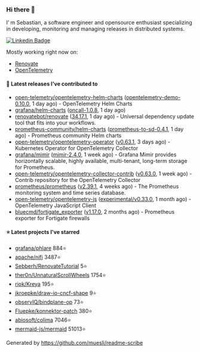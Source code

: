 ### Hi there 👋

I’ m Sebastian, a software engineer and opensource enthusiast specializing in developing, monitoring and managing releases in distributed systems.

[![Linkedin Badge](https://img.shields.io/badge/-LinkedIn-blue?style=flat&logo=Linkedin&logoColor=white&link=https://www.linkedin.com/in/sebastian-poxhofer/)](https://www.linkedin.com/in/sebastian-poxhofer/)

Mostly working right now on:
- [Renovate](https://github.com/renovatebot/renovate)
- [OpenTelemetry](https://github.com/open-telemetry)



#### 🚀 Latest releases I've contributed to

- [open-telemetry/opentelemetry-helm-charts](https://github.com/open-telemetry/opentelemetry-helm-charts) ([opentelemetry-demo-0.10.0](https://github.com/open-telemetry/opentelemetry-helm-charts/releases/tag/opentelemetry-demo-0.10.0), 1 day ago) - OpenTelemetry Helm Charts
- [grafana/helm-charts](https://github.com/grafana/helm-charts) ([oncall-1.0.8](https://github.com/grafana/helm-charts/releases/tag/oncall-1.0.8), 1 day ago)
- [renovatebot/renovate](https://github.com/renovatebot/renovate) ([34.17.1](https://github.com/renovatebot/renovate/releases/tag/34.17.1), 1 day ago) - Universal dependency update tool that fits into your workflows.
- [prometheus-community/helm-charts](https://github.com/prometheus-community/helm-charts) ([prometheus-to-sd-0.4.1](https://github.com/prometheus-community/helm-charts/releases/tag/prometheus-to-sd-0.4.1), 1 day ago) - Prometheus community Helm charts
- [open-telemetry/opentelemetry-operator](https://github.com/open-telemetry/opentelemetry-operator) ([v0.63.1](https://github.com/open-telemetry/opentelemetry-operator/releases/tag/v0.63.1), 3 days ago) - Kubernetes Operator for OpenTelemetry Collector
- [grafana/mimir](https://github.com/grafana/mimir) ([mimir-2.4.0](https://github.com/grafana/mimir/releases/tag/mimir-2.4.0), 1 week ago) - Grafana Mimir provides horizontally scalable, highly available, multi-tenant, long-term storage for Prometheus.
- [open-telemetry/opentelemetry-collector-contrib](https://github.com/open-telemetry/opentelemetry-collector-contrib) ([v0.63.0](https://github.com/open-telemetry/opentelemetry-collector-contrib/releases/tag/v0.63.0), 1 week ago) - Contrib repository for the OpenTelemetry Collector
- [prometheus/prometheus](https://github.com/prometheus/prometheus) ([v2.39.1](https://github.com/prometheus/prometheus/releases/tag/v2.39.1), 4 weeks ago) - The Prometheus monitoring system and time series database.
- [open-telemetry/opentelemetry-js](https://github.com/open-telemetry/opentelemetry-js) ([experimental/v0.33.0](https://github.com/open-telemetry/opentelemetry-js/releases/tag/experimental%2Fv0.33.0), 1 month ago) - OpenTelemetry JavaScript Client
- [bluecmd/fortigate_exporter](https://github.com/bluecmd/fortigate_exporter) ([v1.17.0](https://github.com/bluecmd/fortigate_exporter/releases/tag/v1.17.0), 2 months ago) - Prometheus exporter for Fortigate firewalls

#### ⭐ Latest projects I've starred

- [grafana/phlare](https://github.com/grafana/phlare) 884⭐
- [apache/nifi](https://github.com/apache/nifi) 3487⭐
- [Sebberh/RenovateTutorial](https://github.com/Sebberh/RenovateTutorial) 5⭐
- [ther0n/UnnaturalScrollWheels](https://github.com/ther0n/UnnaturalScrollWheels) 1754⭐
- [riok/Kreya](https://github.com/riok/Kreya) 195⭐
- [jkroepke/draw-io-cncf-shape](https://github.com/jkroepke/draw-io-cncf-shape) 9⭐
- [observIQ/bindplane-op](https://github.com/observIQ/bindplane-op) 73⭐
- [Fluepke/konnektor-patch](https://github.com/Fluepke/konnektor-patch) 380⭐
- [abiosoft/colima](https://github.com/abiosoft/colima) 7046⭐
- [mermaid-js/mermaid](https://github.com/mermaid-js/mermaid) 51013⭐



Generated by https://github.com/muesli/readme-scribe
